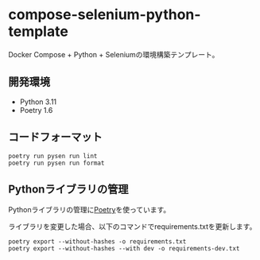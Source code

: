 # compose-selenium-python-template

Docker Compose + Python + Seleniumの環境構築テンプレート。

## 開発環境

- Python 3.11
- Poetry 1.6

## コードフォーマット

```shell
poetry run pysen run lint
poetry run pysen run format
```

## Pythonライブラリの管理

Pythonライブラリの管理に[Poetry](https://python-poetry.org/docs/#installation)を使っています。

ライブラリを変更した場合、以下のコマンドでrequirements.txtを更新します。

```shell
poetry export --without-hashes -o requirements.txt
poetry export --without-hashes --with dev -o requirements-dev.txt
```
